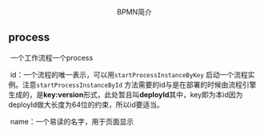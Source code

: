 <center>BPMN简介</center>

## process

​	一个工作流程一个process

​	id：一个流程的唯一表示，可以用`startProcessInstanceByKey` 启动一个流程实例。注意`startProcessInstanceById` 方法需要的id与是在部署的时候由流程引擎生成的，是**key:version**形式，此处暂且叫**deployId**其中，key即为本id因为deployId做大长度为64位的约束，所以id要适当。

​	name：一个易读的名字，用于页面显示